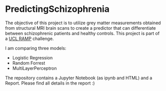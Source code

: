 # PredictingSchizophrenia
The objective of this project is to utilize grey matter measurements obtained from structural MRI brain scans to create a predictor that can differentiate between schizophrenic patients and healthy controls. This project is part of a [UCL RAMP](https://ramp.studio/problems/brain_anatomy_schizophrenia) challenge. 

I am comparing three models: 
- Logistic Regression
- Random Forrest
- MultiLayerPerceptron

The repository contains a Jupyter Notebook (as ipynb and HTML) and a Report. Please find all details in the report :)
